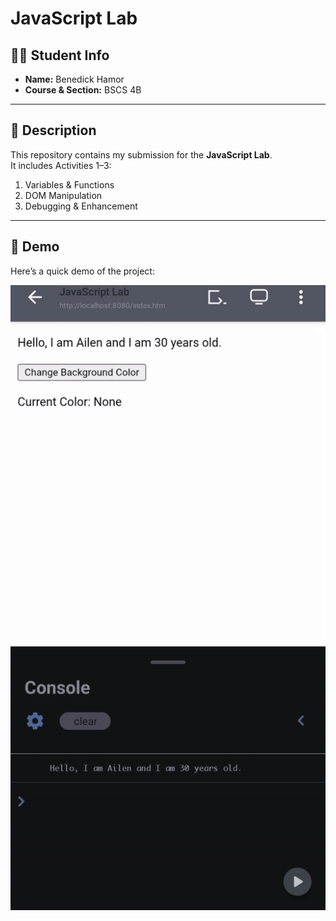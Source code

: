 # JavaScript Lab

## 👨‍🎓 Student Info
- **Name:** Benedick Hamor  
- **Course & Section:** BSCS 4B  

---

## 📌 Description
This repository contains my submission for the **JavaScript Lab**.  
It includes Activities 1–3:
1. Variables & Functions  
2. DOM Manipulation  
3. Debugging & Enhancement  

---

## 🎥 Demo
Here’s a quick demo of the project:

![Demo GIF](https://github.com/MiceDe27/Javascript-Lab/blob/main/ezgif.com-crop.gif)  
<!-- Replace "assets/demo.gif" with the actual path or link to your GIF -->